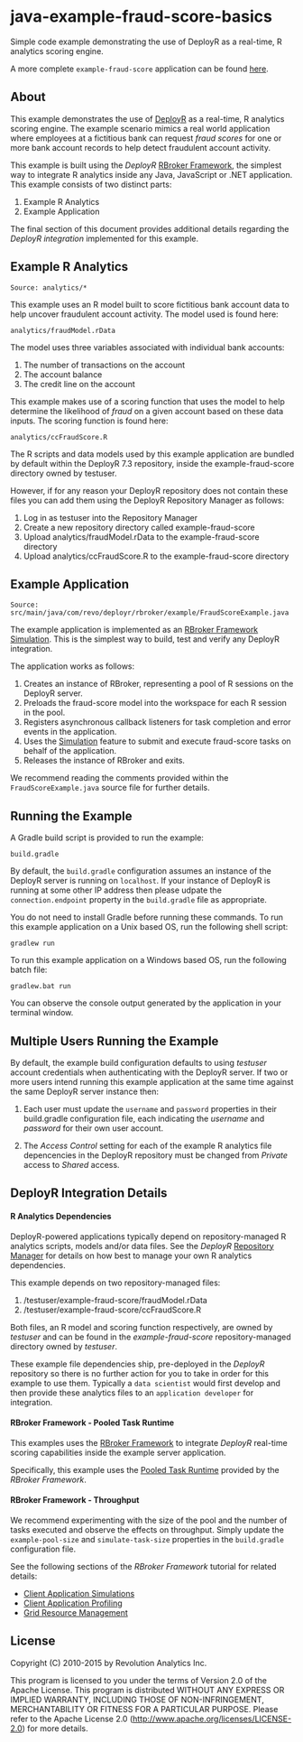 java-example-fraud-score-basics
===============================

Simple code example demonstrating the use of DeployR as a real-time, R analytics scoring engine.

A more complete `example-fraud-score` application can be found [here](https://github.com/deployr/java-example-fraud-score).

## About

This example demonstrates the use of
[DeployR](http://deployr.revolutionanalytics.com) as a real-time, R
analytics scoring engine. The example scenario mimics a real world application where employees at a fictitious bank can request _fraud scores_ for one or more bank account records to help detect fraudulent account activity.

This example is built using the _DeployR_ [RBroker
Framework](http://deployr.revolutionanalytics.com/dev), the simplest way
to integrate R analytics inside any Java, JavaScript or .NET
application. This example consists of two distinct parts:

1. Example R Analytics
2. Example Application

The final section of this document provides additional details regarding the
_DeployR integration_ implemented for this example.

## Example R Analytics

```
Source: analytics/*
```

This example uses an R model built to score fictitious bank account data
to help uncover fraudulent account activity. The model used is found
here:

```
analytics/fraudModel.rData
```

The model uses three variables associated with individual bank accounts:

1. The number of transactions on the account
2. The account balance
3. The credit line on the account

This example makes use of a scoring function that uses the model to help
determine the likelihood of _fraud_ on a given account based on these
data inputs. The scoring function is found here:

```
analytics/ccFraudScore.R
```

The R scripts and data models used by this example application are
bundled by default within the DeployR 7.3 repository, inside the
example-fraud-score directory owned by testuser.

However, if for any reason your DeployR repository does not contain
these files you can add them using the DeployR Repository Manager as
follows:

1. Log in as testuser into the Repository Manager
2. Create a new repository directory called example-fraud-score
3. Upload analytics/fraudModel.rData to the example-fraud-score
   directory
4. Upload analytics/ccFraudScore.R to the example-fraud-score directory


## Example Application


```
Source: src/main/java/com/revo/deployr/rbroker/example/FraudScoreExample.java
```

The example application is implemented as an [RBroker Framework Simulation](http://deployr.revolutionanalytics.com/documents/dev/rbroker/#simulation). This is the simplest way to build, test and verify any DeployR integration.

The application works as follows:

1. Creates an instance of RBroker, representing a pool of R sessions on the DeployR server.
2. Preloads the fraud-score model into the workspace for each R session in the pool.
3. Registers asynchronous callback listeners for task completion and error events in the application.
4. Uses the [Simulation](http://deployr.revolutionanalytics.com/documents/dev/rbroker/#simulation) feature to submit and execute fraud-score tasks on behalf of the application.
5. Releases the instance of RBroker and exits.

We recommend reading the comments provided within the `FraudScoreExample.java` source file for further details. 


## Running the Example

A Gradle build script is provided to run the example:

```
build.gradle
```

By default, the `build.gradle` configuration assumes an instance of the DeployR server
is running on `localhost`. If your instance of DeployR is running at some
other IP address then please udpate the `connection.endpoint` property
in the `build.gradle` file as appropriate.

You do not need to install Gradle before running these commands. To run
this example application on a Unix based OS, run the following shell
script:

```
gradlew run
```


To run this example application on a Windows based OS, run the following
batch file:

```
gradlew.bat run
```

You can observe the console output generated by the application in your terminal window.

## Multiple Users Running the Example

By default, the example build configuration defaults to using *testuser*
account credentials when authenticating with the DeployR server. If two
or more users intend running this example application at the same time
against the same DeployR server instance then:

1. Each user must update the `username` and `password` properties in their
build.gradle configuration file, each indicating the *username* and 
*password* for their own user account.

2. The _Access Control_ setting for each of the example R analytics file
depencencies in the DeployR repository must be changed from _Private_ access
to _Shared_ access.


## DeployR Integration Details

#### R Analytics Dependencies

DeployR-powered applications typically depend on repository-managed R analytics
scripts, models and/or data files. See the _DeployR_ [Repository Manager](http://deployr.revolutionanalytics.com/documents/help/repo-man/) for details on how best to manage your own R analytics dependencies.

This example depends on two repository-managed files:

1. /testuser/example-fraud-score/fraudModel.rData
2. /testuser/example-fraud-score/ccFraudScore.R

Both files, an R model and scoring function respectively, are owned by _testuser_ and can be found in the _example-fraud-score_ repository-managed directory owned by _testuser_.

These example file dependencies ship, pre-deployed in the _DeployR_ repository so there is no further action for you to take in order for this example to use them. Typically a `data scientist` would first develop and then provide these analytics files to an `application developer` for integration.

#### RBroker Framework - Pooled Task Runtime

This examples uses the [RBroker Framework](http://deployr.revolutionanalytics.com/documents/dev/rbroker/) to integrate _DeployR_ real-time scoring capabilities inside the example server application.

Specifically, this example uses the [Pooled Task Runtime](http://deployr.revolutionanalytics.com/documents/dev/rbroker/#pooled) provided by the _RBroker Framework_.

#### RBroker Framework - Throughput

We recommend experimenting with the size of the pool and the number of tasks executed and observe the effects on throughput. Simply update the `example-pool-size` and `simulate-task-size` properties in the `build.gradle` configuration file.

See the following sections of the _RBroker Framework_ 
tutorial for related details:

- [Client Application Simulations](http://deployr.revolutionanalytics.com/documents/dev/rbroker/#simulation)
- [Client Application Profiling](http://deployr.revolutionanalytics.com/documents/dev/rbroker/#profiling)
- [Grid Resource Management](http://deployr.revolutionanalytics.com/documents/dev/rbroker/#gridprimer) 

## License ##

Copyright (C) 2010-2015 by Revolution Analytics Inc.

This program is licensed to you under the terms of Version 2.0 of the
Apache License. This program is distributed WITHOUT
ANY EXPRESS OR IMPLIED WARRANTY, INCLUDING THOSE OF NON-INFRINGEMENT,
MERCHANTABILITY OR FITNESS FOR A PARTICULAR PURPOSE. Please refer to the
Apache License 2.0 (http://www.apache.org/licenses/LICENSE-2.0) for more 
details.
